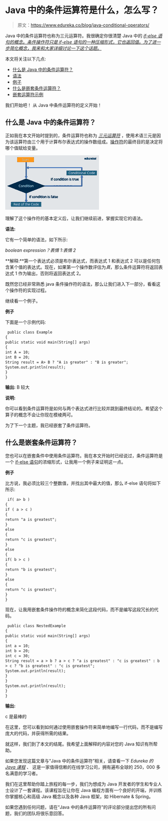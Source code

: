 # Java 中的条件运算符是什么，怎么写？

> 原文：<https://www.edureka.co/blog/java-conditional-operators/>

Java 中的条件运算符也称为三元运算符。我很确定你很清楚 Java 中的 *[if-else 语句的概念。条件操作符只是 if-else 语句的一种压缩形式，它也返回值。为了进一步简化概念，我来和大家详细讨论一下这个话题。](https://www.edureka.co/blog/if-else-in-java/)*

本文将关注以下几点:

*   [什么是 Java 中的条件运算符？](#WhatisConditionalOperator?)
*   [语法](#Syntax)
*   [例子](#Example_for_Conditional_Operator)
*   [什么是嵌套条件运算符？](#What_is_Nested_Conditional_Operator?)
*   [嵌套运算符示例](#Example_for_Nested_Operator)

我们开始吧！ 从 Java 中条件运算符的定义开始！

## **什么是 Java 中的条件运算符？**

正如我在本文开始时提到的，条件运算符也称为 *[三元运算符](https://www.edureka.co/blog/java-ternary-operator/)* ，使用术语三元是因为该运算符由三个用于计算布尔表达式的操作数组成。[操作符](https://www.edureka.co/blog/operators-in-java/)的最终目的是决定将哪个值赋给变量。

![Conditional Operator for in Java - Edureka](img/4831534afafcb4a4e158a8233cd6d0fe.png)

理解了这个操作符的基本定义后，让我们继续前进，掌握实现它的语法。

**语法:**

它有一个简单的语法，如下所示:

*boolean expression？表情 1:表情 2*

**解释:**第一个表达式必须是布尔表达式，而表达式 1 和表达式 2 可以是任何包含某个值的表达式。现在，如果第一个操作数评估为*真*，那么条件运算符将返回表达式 1 作为输出，否则将返回表达式 2。

既然您已经非常熟悉 java 条件操作符的语法，那么让我们进入下一部分，看看这个操作符的实现过程。

继续看一个例子。

**例子**

下面是一个示例代码:

```
 public class Example
{
public static void main(String[] args)
{
int A = 10;
int B = 20;
String result = A> B ? "A is greater" : "B is greater";
System.out.println(result);
}
} 
```

**输出:** B 较大

**说明:**

你可以看到条件运算符是如何与两个表达式进行比较并跳到最终结论的。希望这个算子的概念不会让你现在模棱两可。

为了下一个主题，我已经嵌套了条件运算符。

## **什么是嵌套条件运算符？**

您也可以在嵌套条件中使用条件运算符。我在本文开始时已经说过，条件运算符是一个 [if-else 语句](https://www.edureka.co/blog/if-else-in-java/)的浓缩形式，让我用一个例子来证明这一点。

**例子**

比方说，我必须比较三个整数值，并找出其中最大的值，那么 if-else 语句将如下所示:

```
 if( a> b )
{
if ( a > c )
{
return "a is greatest";
}
else
{
return "c is greatest";
}
else
{
if( b > c )
{
return "b is greatest";
}
else
{
return "c is greatest";
}
}
```

现在，让我用嵌套条件操作符的概念来简化这段代码，而不是编写这段冗长的代码。

```
 public class NestedExample
{
public static void main(String[] args)
{
int a = 10;
int b = 20;
int c = 30;
String result = a > b ? a > c ? "a is greatest" : "c is greatest" : b > c ? "b is greatest" : "c is greatest";
System.out.println(result);
}
}
System.out.println(result);
}
}
```

**输出:**

c 是最棒的

在这里，您可以看到如何通过使用嵌套操作符来简单地编写一行代码，而不是编写庞大的代码，并获得所需的结果。

就这样，我们到了本文的结尾。我希望上面解释的内容对您的 Java 知识有所帮助。

如果您发现这篇文章与“Java 中的条件运算符”相关，请查看一下  *Edureka 的 [Java 课程](https://www.edureka.co/java-j2ee-training-course)* 、  这是一家值得信赖的在线学习公司，拥有遍布全球的 250，000 多名满意的学习者。

我们在这里帮助你踏上旅程的每一步，我们为想成为 Java 开发者的学生和专业人士设计了一套课程。该课程旨在让你在 Java 编程方面有一个良好的开端，并训练你掌握核心和高级 Java 概念以及各种 Java 框架，如 Hibernate & Spring。

如果您遇到任何问题，请在“Java 中的条件运算符”的评论部分提出您的所有问题，我们的团队将很乐意回答。